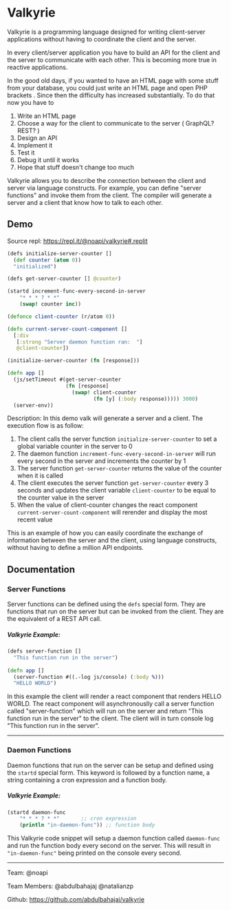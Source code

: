 # Valkyrie
Valkyrie is a programming language designed for writing client-server applications without having to coordinate the client and the server.

In every client/server application you have to build an API for the client and the server to communicate with each other. This is becoming more true in reactive applications. 

In the good old days, if you wanted to have an HTML page with some stuff from your database, you could just write an HTML page and open PHP brackets <? and write code to retrieve whatever you want and render it with the HTML page ?>. Since then the difficulty has increased substantially. To do that now you have to 
1. Write an HTML page
2. Choose a way for the client to communicate to the server ( GraphQL? REST? )
3. Design an API 
4. Implement it 
5. Test it
6. Debug it until it works
7. Hope that stuff doesn't change too much

Valkyrie allows you to describe the connection between the client and server via language constructs. For example, you can define "server functions" and invoke them from the client. The compiler will generate a server and a client that know how to talk to each other.

## Demo
Source repl: https://repl.it/@noapi/valkyrie#.replit
```clojure
(defs initialize-server-counter []
  (def counter (atom 0))
  "initialized")

(defs get-server-counter [] @counter)

(startd increment-func-every-second-in-server
    "* * * ? * *"
    (swap! counter inc))

(defonce client-counter (r/atom 0))

(defn current-server-count-component []
  [:div
   [:strong "Server daemon function ran:  "]
   @client-counter])

(initialize-server-counter (fn [response]))

(defn app []
  (js/setTimeout #(get-server-counter
                   (fn [response]
                     (swap! client-counter
                            (fn [y] (:body response))))) 3000)
  (server-env))
```

Description:
In this demo valk will generate a server and a client. The execution flow is as follow:
1. The client calls the server function `initialize-server-counter` to set a global variable counter in the server to 0
2. The daemon function `increment-func-every-second-in-server` will run every second in the server and increments the counter by 1
3. The server function `get-server-counter` returns the value of the counter when it is called
4. The client executes the server function `get-server-counter` every 3 seconds and updates the client variable `client-counter` to be equal to the counter value in the server
5. When the value of client-counter changes the react component `current-server-count-component` will rerender and display the most recent value 

This is an example of how you can easily coordinate the exchange of information between the server and the client, using language constructs, without having to define a million API endpoints.


## Documentation
### Server Functions
Server functions can be defined using the ```defs``` special form. They are functions that run on the server but can be invoked from the client. They are the equivalent of a REST API call.

##### Valkyrie Example:
```clojure
(defs server-function []
  "This function run in the server")
 
(defn app []
  (server-function #((.-log js/console) (:body %)))
  "HELLO WORLD")
```

In this example the client will render a react component that renders HELLO WORLD. The react component will asynchronouslly call a server function called "server-function" which will run on the server and return "This function run in the server" to the client. The client will in turn console log "This function run in the server".
___

### Daemon Functions
Daemon functions that run on the server can be setup and defined using the ```startd``` special form. This keyword is followed by a function name, a string containing a cron expression and a function body.

##### Valkyrie Example:
```clojure
(startd daemon-func
    "* * * ? * *"		;; cron expression
    (println "in-daemon-func"))	;; function body
```
This Valkyrie code snippet will setup a daemon function called ```daemon-func``` and run the function body every second on the server. This will result in ```"in-daemon-func"``` being printed on the console every second.
___


Team: @noapi

Team Members: @abdulbahajaj @natalianzp

Github: https://github.com/abdulbahajaj/valkyrie
